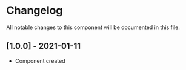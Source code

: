 # Changelog
All notable changes to this component will be documented in this file.

## [1.0.0] - 2021-01-11
- Component created
